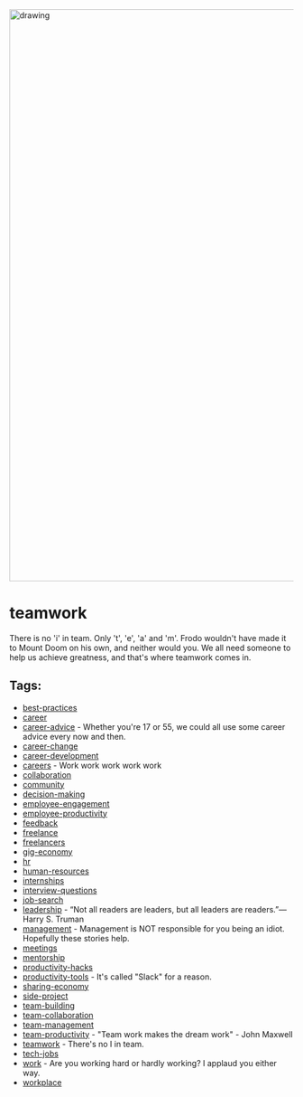 <img src="https://hackernoon.com/banner-image.png" alt="drawing" width="1012"/>

# teamwork

 There is no 'i' in team. Only 't', 'e', 'a' and 'm'. Frodo wouldn't have made it to Mount Doom on his own, and neither would you. We all need someone to help us achieve greatness, and that's where teamwork comes in.

## Tags:

* [best-practices](./best-practices.md)
* [career](./career.md)
* [career-advice](./career-advice.md) - Whether you're 17 or 55, we could all use some career advice every now and then.
* [career-change](./career-change.md)
* [career-development](./career-development.md)
* [careers](./careers.md) - Work work work work work
* [collaboration](./collaboration.md)
* [community](./community.md)
* [decision-making](./decision-making.md)
* [employee-engagement](./employee-engagement.md)
* [employee-productivity](./employee-productivity.md)
* [feedback](./feedback.md)
* [freelance](./freelance.md)
* [freelancers](./freelancers.md)
* [gig-economy](./gig-economy.md)
* [hr](./hr.md)
* [human-resources](./human-resources.md)
* [internships](./internships.md)
* [interview-questions](./interview-questions.md)
* [job-search](./job-search.md)
* [leadership](./leadership.md) - “Not all readers are leaders, but all leaders are readers.”― Harry S. Truman
* [management](./management.md) - Management is NOT responsible for you being an idiot. Hopefully these stories help. 
* [meetings](./meetings.md)
* [mentorship](./mentorship.md)
* [productivity-hacks](./productivity-hacks.md)
* [productivity-tools](./productivity-tools.md) - It's called "Slack" for a reason.
* [sharing-economy](./sharing-economy.md)
* [side-project](./side-project.md)
* [team-building](./team-building.md)
* [team-collaboration](./team-collaboration.md)
* [team-management](./team-management.md)
* [team-productivity](./team-productivity.md) - "Team work makes the dream work" - John Maxwell
* [teamwork](./teamwork.md) - There's no I in team. 
* [tech-jobs](./tech-jobs.md)
* [work](./work.md) - Are you working hard or hardly working? I applaud you either way. 
* [workplace](./workplace.md)
